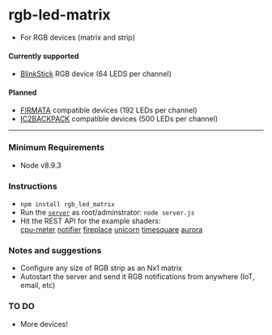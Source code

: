 # rgb-led-matrix
  
* For RGB devices (matrix and strip) 

#### Currently supported
* [BlinkStick](https://www.blinkstick.com) RGB device (64 LEDS per channel)
#### Planned
* [FIRMATA](https://www.arduino.cc/en/Reference/Firmata) compatible devices (192 LEDs per channel)
* [IC2BACKPACK](https://github.com/ajfisher/node-pixel) compatible devices (500 LEDs per channel)
---
### Minimum Requirements
* Node v8.9.3

### Instructions
* `npm install rgb_led_matrix`  
* Run the [`server`](https://github.com/dcerisano/rgb-led-matrix/blob/master/webserver/server.js) as root/adminstrator: `node server.js`   
* Hit the REST API for the example shaders:  
[cpu-meter](http://localhost:8080/?shader=cpu_meter) 
[notifier](http://localhost:8080/?shader=notifier&filename=vrip.jpg) 
[fireplace](http://localhost:8080/?shader=fireplace) 
[unicorn](http://localhost:8080/?shader=unicorn) 
[timesquare](http://localhost:8080/?shader=timesquare) 
[aurora](http://localhost:8080/?shader=aurora)

### Notes and suggestions
* Configure any size of RGB strip as an Nx1 matrix
* Autostart the server and send it RGB notifications from anywhere (IoT, email, etc)

### TO DO
* More devices!
